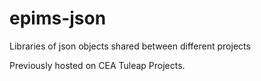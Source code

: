 # epims-json
Libraries of json objects shared between different projects

Previously hosted on CEA Tuleap Projects.
 
